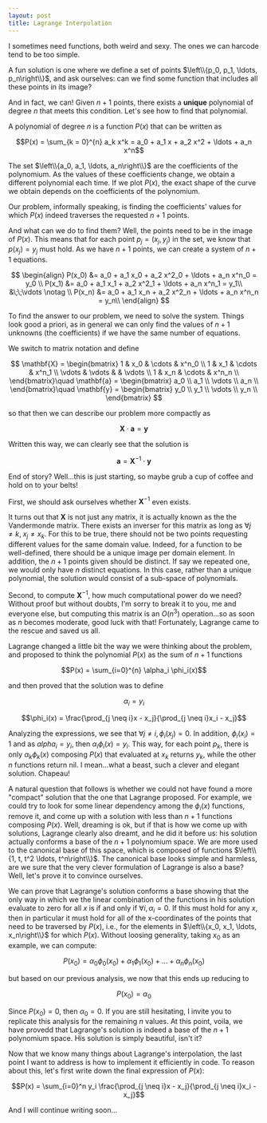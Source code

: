 ```yaml
---
layout: post
title: Lagrange Interpolation
---
```


I sometimes need functions, both weird and sexy. 
The ones we can harcode tend to be too simple.

A fun solution is one where we define a set of points $\left\\{p_0, p_1, \ldots,  p_n\right\\}$, and ask ourselves: can we find some function that includes all these points in its image?

And in fact, we can! Given $n + 1$ points, there exists a **unique** polynomial of degree $n$ that meets this condition. Let's see how to find that polynomial.

A polynomial of degree $n$ is a function $P(x)$ that can be written as

$$P(x) = \sum_{k = 0}^{n} a_k x^k = a_0 + a_1 x + a_2 x^2 + \ldots + a_n x^n$$

The set $\left\\{a_0, a_1, \ldots, a_n\right\\}$ are the coefficients of the polynomium. 
As the values of these coefficients change, we obtain a different polynomial each time.
If we plot $P(x)$, the exact shape of the curve we obtain depends on the coefficients of the polynomium.

Our problem, informally speaking, is finding the coefficients' values for which $P(x)$ indeed traverses the requested $n +1$ points.

And what can we do to find them? Well, the points need to be in the image of $P(x)$. 
This means that for each point $p_j = (x_j, y_j)$ in the set, we know that $p(x_j) = y_j$ must hold.
As we have $n + 1$ points, we can create a system of $n + 1$ equations.

$$
\begin{align}
P(x_0) &= a_0 + a_1 x_0 + a_2 x^2_0 + \ldots + a_n x^n_0 = y_0 \\
P(x_1) &= a_0 + a_1 x_1 + a_2 x^2_1 + \ldots + a_n x^n_1 = y_1\\
&\;\;\vdots \notag \\
P(x_n) &= a_0 + a_1 x_n + a_2 x^2_n + \ldots + a_n x^n_n = y_n\\
\end{align}
$$

To find the answer to our problem, we need to solve the system. 
Things look good a priori, as in general we can only find the values of $n + 1$ unknowns (the coefficients) if we have the same number of equations.

We switch to matrix notation and define

$$
\mathbf{X} = \begin{bmatrix}
1 & x_0 & \cdots & x^n_0 \\
1 & x_1 & \cdots & x^n_1 \\
\vdots & \vdots & & \vdots \\
1 & x_n & \cdots & x^n_n \\
\end{bmatrix}\quad
\mathbf{a}  = \begin{bmatrix}
a_0 \\
a_1 \\
\vdots \\
a_n \\
\end{bmatrix}\quad
\mathbf{y}  = \begin{bmatrix}
y_0 \\
y_1 \\
\vdots \\
y_n \\
\end{bmatrix}
$$

so that then we can describe our problem more compactly as

$$\mathbf{X} \cdot \mathbf{a} = \mathbf{y}$$

Written this way, we can clearly see that the solution is

$$\mathbf{a} = \mathbf{X}^{-1} \cdot \mathbf{y}$$

End of story? Well...this is just starting, so maybe grub a cup of coffee and hold on to your belts!  

First, we should ask ourselves whether $\mathbf{X}^{-1}$ even exists. 

It turns out that $\mathbf{X}$ is not just any matrix, it is actually known as the the Vandermonde matrix.
There exists an inverser for this matrix as long as $\forall j \neq k,\; x_j \neq x_k$.
For this to be true, there should not be two points requesting different values for the same domain value.
Indeed, for a function to be well-defined, there should be a unique image per domain element. 
In addition, the $n + 1$ points given should be distinct.
If say we repeated one, we would only have $n$ distinct equations.
In this case, rather than a unique polynomial, the solution would consist of a sub-space of polynomials.

Second, to compute $\mathbf{X}^{-1}$, how much computational power do we need?
Without proof but without doubts, I'm sorry to break it to you, me and everyone else, but computing this matrix is an $O(n^3)$ operation...so as soon as $n$ becomes moderate, good luck with that! Fortunately, Lagrange came to the rescue and saved us all.

Lagrange changed a little bit the way we were thinking about the problem, and proposed to think the polynomial $P(x)$ as the sum of $n + 1$ functions

$$P(x) = \sum_{i=0}^{n} \alpha_i \phi_i(x)$$

and then proved that the solution was to define

$$\alpha_i = y_i$$

$$\phi_i(x) = \frac{\prod_{j \neq i}x - x_j}{\prod_{j \neq i}x_i - x_j}$$

Analyzing the expressions, we see that $\forall j \neq i, \, \phi_i(x_j) = 0$.
In addition, $\phi_i(x_i) = 1$ and as $alpha_i = y_i$, then $\alpha_i \phi_i(x) = y_i$.
This way, for each point $p_k$, there is only $\alpha_k \phi_k(x)$ composing $P(x)$ that evaluated at $x_k$ returns $y_k$, while the other $n$ functions return nil.
I mean...what a beast, such a clever and elegant solution. 
Chapeau! 

A natural question that follows is whether we could not have found a more "compact" solution that the one that Lagrange proposed. 
For example, we could try to look for some linear dependency among the $\phi_i(x)$ functions, remove it, and come up with a solution with less than $n + 1$ functions composing $P(x)$.
Well, dreaming is ok, but if that is how we come up with solutions, Lagrange clearly also dreamt, and he did it before us: his solution actually conforms a base of the $n + 1$ polynomium space. We are more used to the canonical base of this space, which is composed of functions $\left\\{1, t, t^2 \ldots, t^n\right\\}$. The canonical base looks simple and harmless, are we sure that the very clever formulation of Lagrange is also a base? Well, let's prove it to convince ourselves.

We can prove that Lagrange's solution conforms a base showing that the only way in which we the linear combination of the functions in his solution evaluate to zero for all $x$ is if and only if $\forall i, \alpha_i = 0$. If this must hold for any $x$, then in particular it must hold for all of the x-coordinates of the points that need to be traversed by $P(x)$, i.e., for the elements in $\left\\{x_0, x_1, \ldots, x_n\right\\}$ for which $P(x)$. Without loosing generality, taking $x_0$ as an example, we can compute: 

$$P(x_0) = \alpha_0 \phi_0(x_0) + \alpha_1 \phi_1(x_0) + \ldots + \alpha_n \phi_n(x_0)$$

but based on our previous analysis, we now that this ends up reducing to

$$P(x_0) = \alpha_0$$

Since $P(x_0) = 0$, then $\alpha_0 = 0$. If you are still hesitating, I invite you to replicate this analysis for the remaining $n$ values. At this point, voila, we have provedd that Lagrange's solution is indeed a base of the $n + 1$ polynomium space. His solution is simply beautiful, isn't it?

Now that we know many things about Lagrange's interpolation, the last point I want to address is how to implement it efficiently in code. To reason about this, let's first write down the final expression of $P(x)$:

$$P(x) = \sum_{i=0}^n y_i \frac{\prod_{j \neq i}x - x_j}{\prod_{j \neq i}x_i - x_j}$$

And I will continue writing soon...
